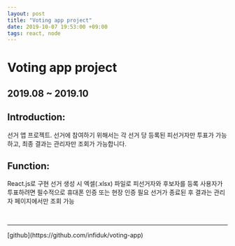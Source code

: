 ```yaml
---
layout: post
title: "Voting app project"
date: 2019-10-07 19:53:00 +09:00
tags: react, node
---
```


# Voting app project

## 2019.08 ~ 2019.10

## Introduction:
선거 앱 프로젝트.
선거에 참여하기 위해서는 각 선거 당 등록된 피선거자만 투표가 가능하고, 최종 결과는 관리자만 조회가 가능합니다.

## Function:
React.js로 구현
선거 생성 시 엑셀(.xlsx) 파일로 피선거자와 후보자를 등록
사용자가 투표하려면 필수적으로 휴대폰 인증 또는 현장 인증 필요
선거가 종료된 후 결과는 관리자 페이지에서만 조회 가능

<br />
<hr />[github](https://github.com/infiduk/voting-app)